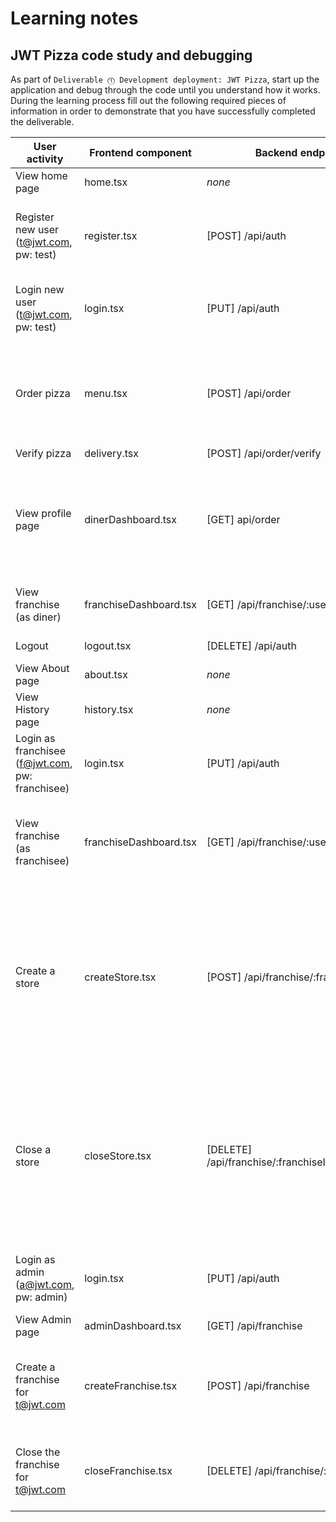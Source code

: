 # Learning notes

## JWT Pizza code study and debugging

As part of `Deliverable ⓵ Development deployment: JWT Pizza`, start up the application and debug through the code until you understand how it works. During the learning process fill out the following required pieces of information in order to demonstrate that you have successfully completed the deliverable.

| User activity                                       | Frontend component      | Backend endpoints              | Database SQL                                   |
| --------------------------------------------------- | ----------------------- | ------------------------------ | ---------------------------------------------- |
| View home page                                      | home.tsx                | *none*                         | *none*                                         |
| Register new user<br/>(t@jwt.com, pw: test)         | register.tsx            | [POST] /api/auth               | INSERT INTO user (name, email, password) VALUES (?, ?, ?) <br/> INSERT INTO userRole (userId, role, objectId) VALUES (?, ?, ?)  |
| Login new user<br/>(t@jwt.com, pw: test)            | login.tsx               | [PUT] /api/auth                | SELECT * FROM user WHERE email=? <br/> SELECT * FROM userRole WHERE userId=?                                                                                     |
| Order pizza                                         | menu.tsx                | [POST] /api/order              | INSERT INTO dinerOrder (dinerId, franchiseId, storeId, date) VALUES (?, ?, ?, now()) <br/> INSERT INTO orderItem (orderId, menuId, description, price) VALUES (?, ?, ?, ?)                                      |
| Verify pizza                                        | delivery.tsx            | [POST] /api/order/verify       | none                                           |
| View profile page                                   | dinerDashboard.tsx      | [GET]  api/order               | SELECT id, franchiseId, storeId, date FROM dinerOrder WHERE dinerId=? LIMIT {offset},{config.db.listPerPage} <br/> SELECT id, menuId, description, price FROM orderItem WHERE orderId=?                      |
| View franchise<br/>(as diner)                       | franchiseDashboard.tsx  | [GET] /api/franchise/:userId   | SELECT objectId FROM userRole WHERE role='franchisee' AND userId=?                        | 
| Logout                                              | logout.tsx              | [DELETE] /api/auth             | DELETE FROM auth WHERE token=?                 |
| View About page                                     | about.tsx               | *none*                         | *none*                                         |
| View History page                                   | history.tsx             | *none*                         | *none*                                         |
| Login as franchisee<br/>(f@jwt.com, pw: franchisee) | login.tsx               | [PUT] /api/auth                | SELECT * FROM user WHERE email=? <br/> SELECT * FROM userRole WHERE userId=?                          |
| View franchise<br/>(as franchisee)                  | franchiseDashboard.tsx  | [GET] /api/franchise/:userId   | SELECT objectId FROM userRole WHERE role='franchisee' AND userId=? <br/> SELECT id, name FROM franchise WHERE id in (${franchiseIds.join(',')})      |
| Create a store                                      | createStore.tsx         | [POST] /api/franchise/:franchiseId/store  | SELECT u.id, u.name, u.email FROM userRole AS ur JOIN user AS u ON u.id=ur.userId WHERE ur.objectId=? AND ur.role='franchisee' <br/> SELECT objectId FROM userRole WHERE role='franchisee' AND userId=? <br/> SELECT id, name FROM franchise WHERE id in (${franchiseIds.join(',')})                            |
| Close a store                                       | closeStore.tsx          | [DELETE] /api/franchise/:franchiseId/store/:storeId   |  SELECT u.id, u.name, u.email FROM userRole AS ur JOIN user AS u ON u.id=ur.userId WHERE ur.objectId=? AND ur.role='franchisee' <br/> SELECT objectId FROM userRole WHERE role='franchisee' AND userId=? <br/> SELECT id, name FROM franchise WHERE id in (${franchiseIds.join(',')})      |
| Login as admin<br/>(a@jwt.com, pw: admin)           | login.tsx               | [PUT] /api/auth                | SELECT * FROM user WHERE email=? <br/> SELECT * FROM userRole WHERE userId=?                          |
| View Admin page                                     | adminDashboard.tsx      | [GET] /api/franchise           | SELECT id, name FROM franchise                 |
| Create a franchise for t@jwt.com                    | createFranchise.tsx     | [POST] /api/franchise          | SELECT id, name FROM user WHERE email=? <br/> INSERT INTO franchise (name) VALUES (?) <br/> INSERT INTO userRole (userId, role, objectId) VALUES (?, ?, ?)     |
| Close the franchise for t@jwt.com                   | closeFranchise.tsx      | [DELETE] /api/franchise/:franchiseId      | DELETE FROM store WHERE franchiseId=? <br/> DELETE FROM userRole WHERE objectId=? <br/> DELETE FROM franchise WHERE id=?                 |
